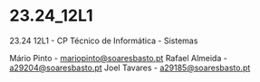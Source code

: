 # 23.24_12L1
23.24 12L1 - CP Técnico de Informática - Sistemas

Mário Pinto - mariopinto@soaresbasto.pt
Rafael Almeida - a29204@soaresbasto.pt
Joel Tavares - a29185@soaresbasto.pt
